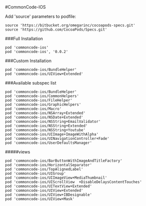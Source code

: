 #CommonCode-IOS


Add 'source' parameters to podfile:  

	source 'https://bitbucket.org/omegarinc/cocoapods-specs.git'    
	source 'https://github.com/CocoaPods/Specs.git' 


###Full Installation

	pod 'commoncode-ios'  
	pod 'commoncode-ios', '0.0.2'

###Custom Installation

	pod 'commoncode-ios/BundleHelper'  
	pod 'commoncode-ios/UIView+Extended'

###Available subspec list

	pod 'commoncode-ios/BundleHelper'  
	pod 'commoncode-ios/CommonHelpers'  
	pod 'commoncode-ios/FileHelper'  
	pod 'commoncode-ios/GraphicHelpers'  
	pod 'commoncode-ios/Macro'  
	pod 'commoncode-ios/NSArray+Extended'  
	pod 'commoncode-ios/NSDate+Extended'  
	pod 'commoncode-ios/NSString+EmailValidator'  
	pod 'commoncode-ios/NSString+Extended'  
	pod 'commoncode-ios/NSString+Youtube'  
	pod 'commoncode-ios/UIImage+ImageWithAlpha'  
	pod 'commoncode-ios/UINavigationController+Fade'  
	pod 'commoncode-ios/UserDefaultsManager'  
	 
#####views

	pod 'commoncode-ios/BarButtonWithImageAndTitleFactory'  
	pod 'commoncode-ios/HorizontalSeparator'  
	pod 'commoncode-ios/TopAlignedLabel'  
	pod 'commoncode-ios/UIGroup'  
	pod 'commoncode-ios/UIImageView+MediaThumbnail'  
	pod 'commoncode-ios/UIScrollView  +DisableDelaysContentTouches'  
	pod 'commoncode-ios/UITextView+Extended'  
	pod 'commoncode-ios/UIView+Extended'  
	pod 'commoncode-ios/UIView+IBDesignable'  
	pod 'commoncode-ios/UIView+Mask'  

